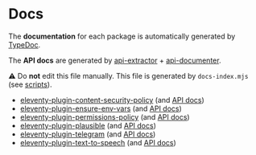 
# Docs

The **documentation** for each package is automatically generated by [TypeDoc](https://typedoc.org/).

The **API docs** are generated by [api-extractor](https://api-extractor.com/) + [api-documenter](https://api-extractor.com/pages/setup/generating_docs/).

:warning: Do **not** edit this file manually. This file is generated by `docs-index.mjs` (see [scripts](https://github.com/jackdbd/undici/tree/main/scripts/README.md)).

- [eleventy-plugin-content-security-policy](./eleventy-plugin-content-security-policy/index.html) (and [API docs](https://github.com/jackdbd/undici/tree/main/packages/eleventy-plugin-content-security-policy/api-docs/index.md))
- [eleventy-plugin-ensure-env-vars](./eleventy-plugin-ensure-env-vars/index.html) (and [API docs](https://github.com/jackdbd/undici/tree/main/packages/eleventy-plugin-ensure-env-vars/api-docs/index.md))
- [eleventy-plugin-permissions-policy](./eleventy-plugin-permissions-policy/index.html) (and [API docs](https://github.com/jackdbd/undici/tree/main/packages/eleventy-plugin-permissions-policy/api-docs/index.md))
- [eleventy-plugin-plausible](./eleventy-plugin-plausible/index.html) (and [API docs](https://github.com/jackdbd/undici/tree/main/packages/eleventy-plugin-plausible/api-docs/index.md))
- [eleventy-plugin-telegram](./eleventy-plugin-telegram/index.html) (and [API docs](https://github.com/jackdbd/undici/tree/main/packages/eleventy-plugin-telegram/api-docs/index.md))
- [eleventy-plugin-text-to-speech](./eleventy-plugin-text-to-speech/index.html) (and [API docs](https://github.com/jackdbd/undici/tree/main/packages/eleventy-plugin-text-to-speech/api-docs/index.md))